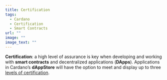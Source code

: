 ```yaml
---
title: Certification
tags:
  - Cardano
  - Certification
  - Smart Contracts
url: ""
image: ""
image_text: ""
---
```


**Certification**: a high level of assurance is key when developing and working with **smart contracts** and decentralized applications (**DApps**). Applications in Cardano’s **dAppStore** will have the option to meet and display up to three [levels of certification](https://iohk.io/en/blog/posts/2021/10/25/new-certification-levels-for-smart-contracts-on-cardano/).
